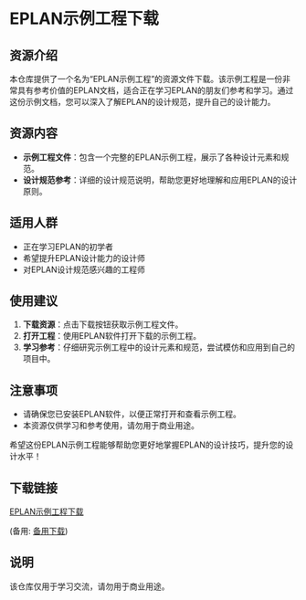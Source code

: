 # EPLAN示例工程下载

## 资源介绍

本仓库提供了一个名为“EPLAN示例工程”的资源文件下载。该示例工程是一份非常具有参考价值的EPLAN文档，适合正在学习EPLAN的朋友们参考和学习。通过这份示例文档，您可以深入了解EPLAN的设计规范，提升自己的设计能力。

## 资源内容

- **示例工程文件**：包含一个完整的EPLAN示例工程，展示了各种设计元素和规范。
- **设计规范参考**：详细的设计规范说明，帮助您更好地理解和应用EPLAN的设计原则。

## 适用人群

- 正在学习EPLAN的初学者
- 希望提升EPLAN设计能力的设计师
- 对EPLAN设计规范感兴趣的工程师

## 使用建议

1. **下载资源**：点击下载按钮获取示例工程文件。
2. **打开工程**：使用EPLAN软件打开下载的示例工程。
3. **学习参考**：仔细研究示例工程中的设计元素和规范，尝试模仿和应用到自己的项目中。

## 注意事项

- 请确保您已安装EPLAN软件，以便正常打开和查看示例工程。
- 本资源仅供学习和参考使用，请勿用于商业用途。

希望这份EPLAN示例工程能够帮助您更好地掌握EPLAN的设计技巧，提升您的设计水平！

## 下载链接
[EPLAN示例工程下载](https://pan.quark.cn/s/c9148d8c5224) 

(备用: [备用下载](https://pan.baidu.com/s/158kNB29yB9FqaqRglm5-8A?pwd=1234))

## 说明

该仓库仅用于学习交流，请勿用于商业用途。
